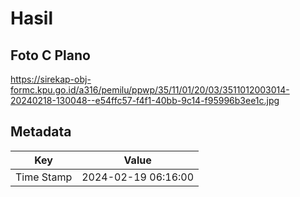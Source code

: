 # Hasil

## Foto C Plano

https://sirekap-obj-formc.kpu.go.id/a316/pemilu/ppwp/35/11/01/20/03/3511012003014-20240218-130048--e54ffc57-f4f1-40bb-9c14-f95996b3ee1c.jpg


## Metadata

| Key        | Value               |
| ---------- | ------------------- |
| Time Stamp | 2024-02-19 06:16:00 |



